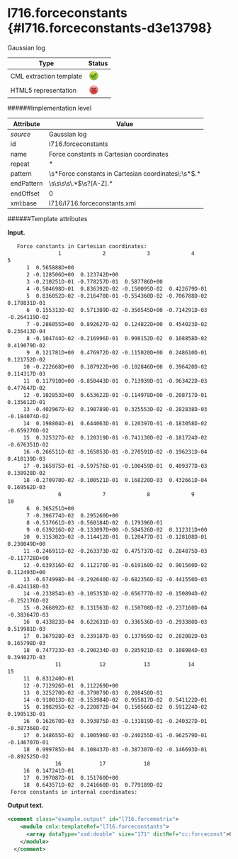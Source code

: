 # l716.forceconstants {#l716.forceconstants-d3e13798}

Gaussian log

| Type                                                                                                                                                                                                  | Status                                                                                                                                                                                                |
|----|----|
| CML extraction template                                                                                                                                                                               | ![](/imgs/Total.png)                                                                                                                                                                                  |
| HTML5 representation                                                                                                                                                                                  | ![](/imgs/None.png)                                                                                                                                                                                   |

######Implementation level

| Attribute                                                                                                                                                                                             | Value                                                                                                                                                                                                 |
|----|----|
| *source*                                                                                                                                                                                              | Gaussian log                                                                                                                                                                                          |
| id                                                                                                                                                                                                    | l716.forceconstants                                                                                                                                                                                   |
| name                                                                                                                                                                                                  | Force constants in Cartesian coordinates                                                                                                                                                              |
| repeat                                                                                                                                                                                                | \*                                                                                                                                                                                                    |
| pattern                                                                                                                                                                                               | \\s\*Force constants in Cartesian coordinates\\:\\s\*\$.\*                                                                                                                                            |
| endPattern                                                                                                                                                                                            | \\s\\s\\s\\s\\.\*\$\\s?\[A-Z\].\*                                                                                                                                                                     |
| endOffset                                                                                                                                                                                             | 0                                                                                                                                                                                                     |
| xml:base                                                                                                                                                                                              | l716/l716.forceconstants.xml                                                                                                                                                                          |

######Template attributes

**Input.**

       Force constants in Cartesian coordinates: 
                    1             2             3             4             5
          1  0.565888D+00
          2 -0.128506D+00  0.123742D+00      
          3 -0.210251D-01 -0.778257D-01  0.587786D+00
          4 -0.504698D-01  0.836392D-02 -0.150095D-02  0.422679D-01
          5  0.836052D-02 -0.216470D-01 -0.554360D-02 -0.706788D-02  0.178831D-01
          6  0.155313D-02  0.571389D-02 -0.350545D+00 -0.714291D-03 -0.264119D-02
          7 -0.286055D+00  0.892627D-02  0.124822D+00  0.454023D-02  0.236413D-04
          8 -0.104744D-02 -0.216996D-01  0.998152D-02  0.108858D-02  0.419079D-02
          9  0.121781D+00  0.476972D-02 -0.115020D+00  0.248610D-01  0.121752D-02
         10 -0.222668D+00  0.107922D+00 -0.102846D+00  0.396420D-02  0.114317D-03
         11  0.117910D+00 -0.850443D-01  0.713939D-01 -0.963422D-03  0.477647D-02
         12 -0.102853D+00  0.653622D-01 -0.114978D+00 -0.208717D-01  0.135612D-01
         13 -0.402967D-02  0.198789D-01  0.325553D-02 -0.282838D-03 -0.184074D-02
         14  0.198804D-01  0.644063D-01  0.120397D-01 -0.183058D-02 -0.659270D-02
         15  0.325327D-02  0.120319D-01 -0.741130D-02 -0.181724D-02 -0.676351D-02
         16 -0.266511D-02 -0.165853D-01 -0.270591D-02 -0.196231D-04  0.410139D-03
         17 -0.165975D-01 -0.597576D-01 -0.100459D-01  0.409377D-03  0.138928D-02
         18 -0.270970D-02 -0.100521D-01  0.168220D-03  0.432661D-04  0.169562D-03
                    6             7             8             9            10
          6  0.365251D+00
          7 -0.396774D-02  0.295260D+00
          8 -0.537661D-03 -0.560184D-02  0.179396D-01
          9 -0.639216D-02 -0.133097D+00 -0.504526D-02  0.112311D+00
         10  0.315302D-02 -0.114412D-01  0.120477D-01 -0.128108D-01  0.230049D+00
         11 -0.246911D-02 -0.263373D-02  0.475737D-02  0.284875D-03 -0.117728D+00
         12 -0.639316D-02  0.112170D-01 -0.619160D-02  0.901560D-02  0.112493D+00
         13 -0.674998D-04 -0.292640D-02 -0.682356D-02 -0.441550D-03 -0.424118D-03
         14 -0.233854D-03 -0.105353D-02 -0.656777D-02 -0.150894D-02 -0.252176D-02
         15 -0.266892D-02  0.131563D-02  0.150708D-02 -0.237160D-04 -0.383647D-03
         16  0.433823D-04  0.622631D-03  0.336536D-03 -0.293380D-03  0.519981D-03
         17  0.167928D-03  0.339187D-03  0.137959D-02  0.282082D-03  0.165798D-03
         18  0.747723D-03 -0.290234D-03  0.285921D-03  0.108984D-03  0.394027D-03
                   11            12            13            14            15
         11  0.831240D-01
         12 -0.712926D-01  0.112269D+00
         13  0.325270D-02 -0.379079D-03  0.208450D-01
         14 -0.910013D-02 -0.153984D-02  0.955817D-02  0.541122D-01
         15  0.198295D-02 -0.220872D-04  0.150566D-02  0.591224D-02  0.190513D-01
         16  0.162670D-03  0.393875D-03 -0.131819D-01 -0.240327D-01 -0.387368D-02
         17  0.148655D-02  0.100596D-03 -0.240255D-01 -0.962579D-01 -0.146707D-01
         18  0.999785D-04  0.108437D-03 -0.387307D-02 -0.146693D-01 -0.892525D-02
                   16            17            18
         16  0.147241D-01
         17  0.397087D-01  0.151760D+00
         18  0.643571D-02  0.241660D-01  0.779189D-02
     Force constants in internal coordinates: 
      

**Output text.**

```xml
<comment class="example.output" id="l716.forcematrix">
    <module cmlx:templateRef="l716.forceconstants">
      <array dataType="xsd:double" size="171" dictRef="cc:forceconst">0.565888 -0.128506 0.123742 -0.0210251 -0.0778257 0.587786 -0.0504698 0.00836392 -0.00150095 0.0422679 0.00836052 -0.021647 -0.0055436 -0.00706788 0.0178831 0.00155313 0.00571389 -0.350545 -7.14291E-4 -0.00264119 0.365251 -0.286055 0.00892627 0.124822 0.00454023 2.36413E-5 -0.00396774 0.29526 -0.00104744 -0.0216996 0.00998152 0.00108858 0.00419079 -5.37661E-4 -0.00560184 0.0179396 0.121781 0.00476972 -0.11502 0.024861 0.00121752 -0.00639216 -0.133097 -0.00504526 0.112311 -0.222668 0.107922 -0.102846 0.0039642 1.14317E-4 0.00315302 -0.0114412 0.0120477 -0.0128108 0.230049 0.11791 -0.0850443 0.0713939 -9.63422E-4 0.00477647 -0.00246911 -0.00263373 0.00475737 2.84875E-4 -0.117728 0.083124 -0.102853 0.0653622 -0.114978 -0.0208717 0.0135612 -0.00639316 0.011217 -0.0061916 0.0090156 0.112493 -0.0712926 0.112269 -0.00402967 0.0198789 0.00325553 -2.82838E-4 -0.00184074 -6.74998E-5 -0.0029264 -0.00682356 -4.4155E-4 -4.24118E-4 0.0032527 -3.79079E-4 0.020845 0.0198804 0.0644063 0.0120397 -0.00183058 -0.0065927 -2.33854E-4 -0.00105353 -0.00656777 -0.00150894 -0.00252176 -0.00910013 -0.00153984 0.00955817 0.0541122 0.00325327 0.0120319 -0.0074113 -0.00181724 -0.00676351 -0.00266892 0.00131563 0.00150708 -2.3716E-5 -3.83647E-4 0.00198295 -2.20872E-5 0.00150566 0.00591224 0.0190513 -0.00266511 -0.0165853 -0.00270591 -1.96231E-5 4.10139E-4 4.33823E-5 6.22631E-4 3.36536E-4 -2.9338E-4 5.19981E-4 1.6267E-4 3.93875E-4 -0.0131819 -0.0240327 -0.00387368 0.0147241 -0.0165975 -0.0597576 -0.0100459 4.09377E-4 0.00138928 1.67928E-4 3.39187E-4 0.00137959 2.82082E-4 1.65798E-4 0.00148655 1.00596E-4 -0.0240255 -0.0962579 -0.0146707 0.0397087 0.15176 -0.0027097 -0.0100521 1.6822E-4 4.32661E-5 1.69562E-4 7.47723E-4 -2.90234E-4 2.85921E-4 1.08984E-4 3.94027E-4 9.99785E-5 1.08437E-4 -0.00387307 -0.0146693 -0.00892525 0.00643571 0.024166 0.00779189</array>
    </module>
  </comment>
```

